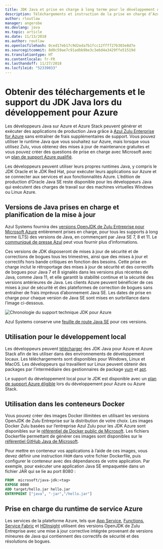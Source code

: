 ```yaml
---
title: JDK Java et prise en charge à long terme pour le développement Azure
description: Téléchargements et instruction de la prise en charge d’Azure pour le développement et l’exécution d’applications Java.
author: rloutlaw
manager: angerobe
ms.devlang: java
ms.topic: article
ms.date: 11/13/2018
ms.author: routlaw
ms.openlocfilehash: 0ced17eb17c9d2eda7b1fcc12ffff27b303e8d7e
ms.sourcegitcommit: 8d0c59ae7c91adbb9be3c3e6d4a3429ffe51519d
ms.translationtype: HT
ms.contentlocale: fr-FR
ms.lasthandoff: 11/27/2018
ms.locfileid: "52339033"
---
```

# <a name="get-java-jdk-downloads-and-support-when-developing-for-azure"></a>Obtenir des téléchargements et le support du JDK Java lors du développement pour Azure

Les développeurs Java sur Azure et Azure Stack peuvent générer et exécuter des applications de production Java grâce à [Azul Zulu Enterprise for Azure](https://www.azul.com/downloads/azure-only/zulu/) sans entraîner de frais supplémentaires de support. Vous pouvez utiliser le runtime Java que vous souhaitez sur Azure, mais lorsque vous utilisez Zulu, vous obtenez des mises à jour de maintenance gratuites et vous pouvez créer des questions de prise en charge avec Microsoft avec un [plan de support Azure qualifié](https://azure.microsoft.com/support/plans/).

Les développeurs peuvent utiliser leurs propres runtimes Java, y compris le JDK Oracle et le JDK Red Hat, pour exécuter leurs applications sur Azure et se connecter aux services et aux fonctionnalités Azure. L’édition de production d’Oracle Java SE reste disponible pour les développeurs Java qui exécutent des charges de travail sur des machines virtuelles Windows ou Linux Azure.

## <a name="supported-java-versions-and-update-schedule"></a>Versions de Java prises en charge et planification de la mise à jour

Azul Systems fournira des [versions OpenJDK de Zulu Entreprise pour Microsoft Azure](https://www.azul.com/downloads/azure-only/zulu/) entièrement prises en charge, pour tous les supports à long terme (LTS) des versions de Java, en commençant par Java SE 7, 8 et 11. Le [communiqué de presse Azul](https://www.azul.com/press_release/free-java-production-support-for-microsoft-azure-azure-stack) peut vous fournir plus d’informations.


Ces versions de JDK disposeront de mises à jour de sécurité et de corrections de bogues tous les trimestres, ainsi que des mises à jour et correctifs hors bande critiques en fonction des besoins.  Cette prise en charge inclut le rétroportage des mises à jour de sécurité et des correctifs de bogues pour Java 7 et 8 signalés dans les versions plus récentes de Java, comme Java 11, et elle garantit la stabilité continue et la sécurité des versions antérieures de Java.  Les clients Azure peuvent bénéficier de ces mises à jour de sécurité et des plateformes de correction de bogues sans entraîner de frais imprévus d’abonnement Java SE. Les dates de prise en charge pour chaque version de Java SE sont mises en surbrillance dans l’image ci-dessous.

![Chronologie du support technique JDK pour Azure](media/azure-jdk-support.png)

Azul Systems conserve une [feuille de route Java SE](https://www.azul.com/products/azul_support_roadmap/) pour ces versions.

## <a name="use-for-local-development"></a>Utilisation pour le développement local 

Les développeurs peuvent [télécharger](https://www.azul.com/downloads/azure-only/zulu/) des JDK Java pour Azure et Azure Stack afin de les utiliser dans des environnements de développement locaux. Les téléchargements sont disponibles pour Windows, Linux et MacOS. Les développeurs qui travaillent sur Linux peuvent obtenir des packages par l’intermédiaire des gestionnaires de package [yum](https://www.azul.com/downloads/azure-only/zulu/#yum-repo) et [apt](https://www.azul.com/downloads/azure-only/zulu/#apt-repo).

Le support du développement local pour le JDK est disponible avec un [plan de support Azure éligible](https://azure.microsoft.com/support/plans/) lors du développement pour Azure ou Azure Stack.

## <a name="use-in-docker-containers"></a>Utilisation dans les conteneurs Docker

Vous pouvez créer des images Docker illimitées en utilisant les versions OpenJDK de Zulu Entreprise sur la distribution de votre choix. Les images Docker Zulu basées sur l’entreprise Azul Zulu pour les JDK Azure sont disponibles sur le [référentiel de Docker public de Microsoft](https://hub.docker.com/r/microsoft/java-jdk/). Les fichiers Dockerfile permettant de générer ces images sont disponibles sur le [référentiel GitHub Java de Microsoft](https://github.com/Microsoft/java/tree/master/docker).

Pour mettre en conteneur vos applications à l’aide de ces images, vous devez définir une instruction `FROM` dans votre fichier Dockerfile, puis configurer le conteneur avec des dépendances de votre application. Par exemple, pour exécuter une application Java SE empaquetée dans un fichier JAR qui se lie au port 8080 :

```Dockerfile
FROM  microsoft/java-jdk:<tag>
EXPOSE 8080
ADD target/hello.jar hello.jar
ENTRYPOINT ["java", "-jar","/hello.jar"]
```

## <a name="azure-service-runtime-support"></a>Prise en charge du runtime de service Azure

Les services de la plateforme Azure, tels que [App Service](/azure/app-service/containers/), [Functions](/azure/azure-functions/functions-create-first-java-maven), [Service Fabric](/azure/service-fabric/) et [HDInsight](/azure/hdinsight/) utilisent des versions OpenJDK de Zulu Entreprise avec une mise à jour corrective intégrée provenant de versions mineures de Java qui contiennent des correctifs de sécurité et des résolutions de bogues.